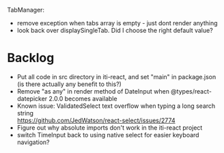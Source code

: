 TabManager:

- remove exception when tabs array is empty - just dont render anything
- look back over displaySingleTab. Did I choose the right default value?

# Backlog

- Put all code in src directory in iti-react, and set "main" in package.json (is there actually any benefit to this?)
- Remove "as any" in render method of DateInput when @types/react-datepicker 2.0.0 becomes available
- Known issue: ValidatedSelect text overflow when typing a long search string  
  https://github.com/JedWatson/react-select/issues/2774
- Figure out why absolute imports don't work in the iti-react project
- switch TimeInput back to using native select for easier keyboard navigation?
